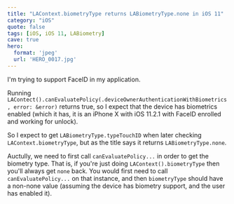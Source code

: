 ```yaml
---
title: "LAContext.biometryType returns LABiometryType.none in iOS 11"
category: "iOS"
quote: false
tags: [iOS, iOS 11, LABiometry]
cave: true
hero:
  format: 'jpeg'
  url: 'HERO_0017.jpg'
---
```

I'm trying to support FaceID in my application.

Running `LAContect().canEvaluatePolicy(.deviceOwnerAuthenticationWithBiometrics, error: &error)` returns true, so I expect that the device has biometrics enabled (which it has, it is an iPhone X with iOS 11.2.1 with FaceID enrolled and working for unlock).

So I expect to get `LABiometryType.typeTouchID` when later checking `LAContext.biometryType`, but as the title says it returns `LABiometryType.none`.

Auctully, we need to first call `canEvaluatePolicy...` in order to get the biometry type. That is, if you're just doing `LAContext().biometryType` then you'll always get `none` back. You would first need to call `canEvaluatePolicy...` on that instance, and then `biometryType` should have a non-none value (assuming the device has biometry support, and the user has enabled it).
